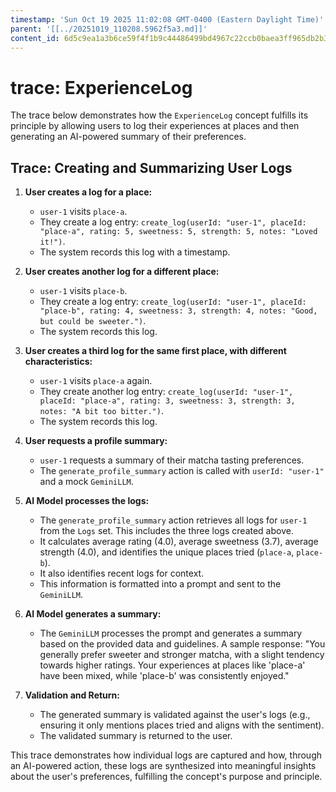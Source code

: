 ```yaml
---
timestamp: 'Sun Oct 19 2025 11:02:08 GMT-0400 (Eastern Daylight Time)'
parent: '[[../20251019_110208.5962f5a3.md]]'
content_id: 6d5c9ea1a3b6ce59f4f1b9c44486499bd4967c22ccb0baea3ff965db2b3daccf
---
```


# trace: ExperienceLog

The trace below demonstrates how the `ExperienceLog` concept fulfills its principle by allowing users to log their experiences at places and then generating an AI-powered summary of their preferences.

## Trace: Creating and Summarizing User Logs

1. **User creates a log for a place:**
   * `user-1` visits `place-a`.
   * They create a log entry: `create_log(userId: "user-1", placeId: "place-a", rating: 5, sweetness: 5, strength: 5, notes: "Loved it!")`.
   * The system records this log with a timestamp.

2. **User creates another log for a different place:**
   * `user-1` visits `place-b`.
   * They create a log entry: `create_log(userId: "user-1", placeId: "place-b", rating: 4, sweetness: 3, strength: 4, notes: "Good, but could be sweeter.")`.
   * The system records this log.

3. **User creates a third log for the same first place, with different characteristics:**
   * `user-1` visits `place-a` again.
   * They create another log entry: `create_log(userId: "user-1", placeId: "place-a", rating: 3, sweetness: 3, strength: 3, notes: "A bit too bitter.")`.
   * The system records this log.

4. **User requests a profile summary:**
   * `user-1` requests a summary of their matcha tasting preferences.
   * The `generate_profile_summary` action is called with `userId: "user-1"` and a mock `GeminiLLM`.

5. **AI Model processes the logs:**
   * The `generate_profile_summary` action retrieves all logs for `user-1` from the `Logs` set. This includes the three logs created above.
   * It calculates average rating (4.0), average sweetness (3.7), average strength (4.0), and identifies the unique places tried (`place-a`, `place-b`).
   * It also identifies recent logs for context.
   * This information is formatted into a prompt and sent to the `GeminiLLM`.

6. **AI Model generates a summary:**
   * The `GeminiLLM` processes the prompt and generates a summary based on the provided data and guidelines. A sample response: "You generally prefer sweeter and stronger matcha, with a slight tendency towards higher ratings. Your experiences at places like 'place-a' have been mixed, while 'place-b' was consistently enjoyed."

7. **Validation and Return:**
   * The generated summary is validated against the user's logs (e.g., ensuring it only mentions places tried and aligns with the sentiment).
   * The validated summary is returned to the user.

This trace demonstrates how individual logs are captured and how, through an AI-powered action, these logs are synthesized into meaningful insights about the user's preferences, fulfilling the concept's purpose and principle.
